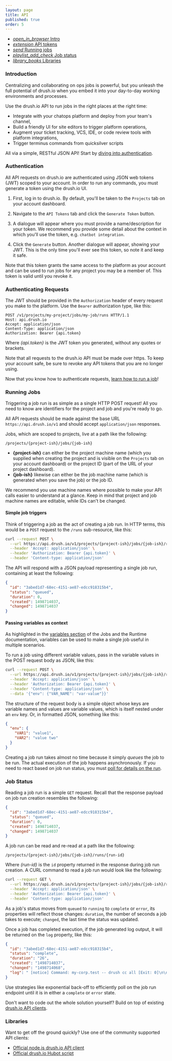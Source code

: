 ```yaml
---
layout: page
title: API
published: true
order: 5
---
```


<div class="col s12 no-padding">
  <ul class="tabs tabs-fixed-width">
    <li class="tab col s3"><a href="#intro"><i class="material-icons">open_in_browser</i> Intro</a></li>
    <li class="tab col s3"><a href="#authentication"><i class="material-icons">extension</i> API tokens</a></li>
    <li class="tab col s3"><a href="#running-jobs"><i class="material-icons">send</i> Running jobs</a></li>
    <li class="tab col s3"><a href="#job-status"><i class="material-icons">playlist_add_check</i> Job status</a></li>
    <li class="tab col s3"><a href="#libraries"><i class="material-icons">library_books</i> Libraries</a></li>
  </ul>
</div>
<div class="container">
  <div id="intro" class="col s12">
<div markdown="1">

### Introduction

Centralizing and collaborating on ops jobs is powerful, but you unleash the full potential of drush.io when you embed it into your day-to-day working environments and processes.

Use the drush.io API to run jobs in the right places at the right time:

- Integrate with your chatops platform and deploy from your team's channel,
- Build a friendly UI for site editors to trigger platform operations,
- Augment your ticket tracking, VCS, IDE, or code review tools with platform integrations,
- Trigger terminus commands from quicksilver scripts

All via a simple, RESTful JSON API! Start by [diving into authentication](#authentication).

</div>
  </div>
  <div id="authentication" class="col s12">
<div markdown="1">

### Authentication

All API requests on drush.io are authenticated using JSON web tokens (JWT) scoped to your account. In order to run any commands, you must generate a token using the drush.io UI.

1. First, log in to drush.io. By default, you'll be taken to the `Projects` tab on your account dashboard.

2. Navigate to the `API Tokens` tab and click the `Generate Token` button.

3. A dialogue will appear where you must provide a name/description for your token. We recommend you provide some detail about the context in which you'll use the token, e.g. `chatbot integration`.

4. Click the `Generate` button. Another dialogue will appear, showing your JWT. This is the only time you'll ever see this token, so note it and keep it safe.

Note that this token grants the same access to the platform as your account and can be used to run jobs for any project you may be a member of. This token is valid until you revoke it.

### Authenticating Requests

The JWT should be provided in the `Authorization` header of every request you make to the platform. Use the `Bearer` authorization type, like this:

```http
POST /v1/projects/my-project/jobs/my-job/runs HTTP/1.1
Host: api.drush.io
Accept: application/json
Content-Type: application/json
Authorization: Bearer {api.token}
```

Where _{api.token}_ is the JWT token you generated, without any quotes or brackets.

Note that all requests to the drush.io API must be made over https. To keep your account safe, be sure to revoke any API tokens that you are no longer using.

Now that you know how to authenticate requests, [learn how to run a job](#running-jobs)!

</div>
  </div>
  <div id="running-jobs" class="col s12">
<div markdown="1">

### Running Jobs

Triggering a job run is as simple as a single HTTP POST request! All you need to know are identifiers for the project and job and you're ready to go.

All API requests should be made against the base URL `https://api.drush.io/v1` and should accept `application/json` responses.

Jobs, which are scoped to projects, live at a path like the following:

```
/projects/{project-ish}/jobs/{job-ish}
```

- __{project-ish}__ can either be the project machine name (which you supplied when creating the project and is visible on the `Projects` tab on your account dashboard) or the project ID (part of the URL of your project dashboard).
- __{job-ish}__ likewise can either be the job machine name (which is generated when you save the job) or the job ID.

We recommend you use machine names where possible to make your API calls easier to understand at a glance. Keep in mind that project and job machine names are editable, while IDs can't be changed.

#### __Simple job triggers__

Think of triggering a job as the act of creating a job run. In HTTP terms, this would be a `POST` request to the `/runs` sub-resource, like this:

```sh
curl --request POST \
  --url https://api.drush.io/v1/projects/{project-ish}/jobs/{job-ish}/runs \
  --header 'Accept: application/json' \
  --header 'Authorization: Bearer {api.token}' \
  --header 'Content-type: application/json'
```

The API will respond with a JSON payload representing a single job run, containing at least the following:

```json
{
  "id": "3abed1d7-68ec-4151-ae87-edcc918315b4",
  "status": "queued",
  "duration": 0,
  "created": 1498714037,
  "changed": 1498714037
}
```

#### __Passing variables as context__

As highlighted in the [variables section](/jobs-and-the-runtime#variables) of the Jobs and the Runtime documentation, variables can be used to make a single job useful in multiple scenarios.

To run a job using different variable values, pass in the variable values in the POST request body as JSON, like this:

```sh
curl --request POST \
  --url https://api.drush.io/v1/projects/{project-ish}/jobs/{job-ish}/runs \
  --header 'Accept: application/json' \
  --header 'Authorization: Bearer {api.token}' \
  --header 'Content-type: application/json' \
  --data '{"env": {"VAR_NAME": "var-value"}}'
```

The structure of the request body is a simple object whose keys are variable names and values are variable values, which is itself nested under an `env` key. Or, in formatted JSON, something like this:

```json
{
  "env": {
    "VAR1": "value1",
    "VAR2": "value two"
  }
}
```

Creating a job run takes almost no time because it simply _queues_ the job to be run. The actual execution of the job happens asynchronously. If you need to react based on job run status, you must [poll for details on the run](#job-status).

</div>
  </div>
  <div id="job-status" class="col s12">
<div markdown="1">

### Job Status

Reading a job run is a simple `GET` request.  Recall that the response payload on job run creation resembles the following:

```json
{
  "id": "3abed1d7-68ec-4151-ae87-edcc918315b4",
  "status": "queued",
  "duration": 0,
  "created": 1498714037,
  "changed": 1498714037
}
``` 

A job run can be read and re-read at a path like the following:

```
/projects/{project-ish}/jobs/{job-ish}/runs/{run-id}
```

Where _{run-id}_ is the `id` property returned in the response during job run creation. A CURL command to read a job run would look like the following:

```sh
curl --request GET \
  --url https://api.drush.io/v1/projects/{project-ish}/jobs/{job-ish}/runs/3abed1d7-68ec-4151-ae87-edcc918315b4 \
  --header 'Accept: application/json' \
  --header 'Authorization: Bearer {api.token}' \
  --header 'Content-type: application/json'
```

As a job's status moves from `queued` to `running` to `complete` or `error`, its properties will reflect those changes: `duration`, the number of seconds a job takes to execute; `changed`, the last time the status was updated.

Once a job has completed execution, if the job generated log output, it will be returned on the `log` property, like this:

```json
{
  "id": "3abed1d7-68ec-4151-ae87-edcc918315b4",
  "status": "complete",
  "duration": "26",
  "created": "1498714037",
  "changed": "1498714068",
  "log": " [notice] Command: my-corp.test -- drush cc all [Exit: 0]\n\n"
}
```

Use strategies like exponential back-off to efficiently poll on the job run endpoint until it is in either a `complete` or `error` state.

Don't want to code out the whole solution yourself? Build on top of existing [drush.io API clients](#libraries).

</div>
  </div>
  <div id="libraries" class="col s12">
<div markdown="1">

### Libraries

Want to get off the ground quickly? Use one of the community supported API clients:

- [Official node.js drush.io API client](https://www.npmjs.com/package/@drush-io/api-client)
- [Official drush.io Hubot script](https://www.npmjs.com/package/@drush-io/hubot-drush-io)

</div>
  </div>
</div>
